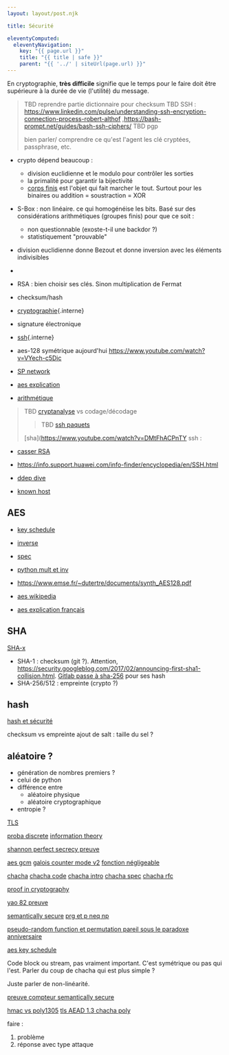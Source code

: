 ```yaml
---
layout: layout/post.njk

title: Sécurité

eleventyComputed:
  eleventyNavigation:
    key: "{{ page.url }}"
    title: "{{ title | safe }}"
    parent: "{{ '../' | siteUrl(page.url) }}"
---
```


En cryptographie, **très difficile** signifie que le temps pour le faire doit être supérieure à la durée de vie (l'utilité) du message.

> TBD reprendre partie dictionnaire pour checksum
> TBD SSH : <https://www.linkedin.com/pulse/understanding-ssh-encryption-connection-process-robert-althof>
> ,https://bash-prompt.net/guides/bash-ssh-ciphers/
> TBD pgp
>
> bien parler/ comprendre ce qu'est l'agent
> les clé cryptées, passphrase, etc.

- crypto dépend beaucoup :
  - division euclidienne et le modulo pour contrôler les sorties
  - la primalité pour garantir la bijectivité
  - [corps finis](https://en.wikipedia.org/wiki/Finite_field_arithmetic) est l'objet qui fait marcher le tout. Surtout pour les binaires ou addition = soustraction = XOR

- S-Box : non linéaire. ce qui homogénéise les bits. Basé sur des considérations arithmétiques (groupes finis) pour que ce soit : 
  - non questionnable (exoste-t-il une backdor ?)
  - statistiquement "prouvable"
- division euclidienne donne Bezout et donne inversion avec les éléments indivisibles
- 
- RSA : bien choisir ses clés. Sinon multiplication de Fermat
- checksum/hash
- [cryptographie](./cryptographie){.interne}
- signature électronique
- [ssh](./ssh){.interne}
- aes-128 symétrique aujourd'hui <https://www.youtube.com/watch?v=VYech-c5Dic>
- [SP network](https://www.youtube.com/watch?v=DLjzI5dX8jc)
- [aes explication](https://www.di.ens.fr/~fouque/mpri/des-aes.pdf)
- [arithmétique](https://stackoverflow.com/questions/70261458/how-to-perform-addition-and-multiplication-in-f-28)
> TBD [cryptanalyse](https://fr.wikipedia.org/wiki/Cryptanalyse) vs codage/décodage
>
> > TBD [ssh paquets](https://www.youtube.com/watch?v=ORcvSkgdA58)
>
> [sha](https://www.youtube.com/watch?v=DMtFhACPnTY
ssh :

- [casser RSA](https://www.youtube.com/watch?v=-ShwJqAalOk)

- <https://info.support.huawei.com/info-finder/encyclopedia/en/SSH.html>
- [ddep dive](https://tusharf5.com/posts/ssh-deep-dive/)
- [known host](https://www.redhat.com/sysadmin/ssh-secure-communication)

## AES

- [key schedule](https://braincoke.fr/blog/2020/08/the-aes-key-schedule-explained/#key-expansion)
- [inverse](https://tratliff.webspace.wheatoncollege.edu/2016_Fall/math202/inclass/sep21_inclass.pdf)
- [spec](https://csrc.nist.gov/csrc/media/projects/cryptographic-standards-and-guidelines/documents/aes-development/rijndael-ammended.pdf#page=1)
- [python mult et inv](https://stackoverflow.com/questions/70261458/how-to-perform-addition-and-multiplication-in-f-28)

- <https://www.emse.fr/~dutertre/documents/synth_AES128.pdf>
- [aes wikipedia](https://en.wikipedia.org/wiki/Advanced_Encryption_Standard)
- [aes explication français](https://www.utc.fr/~wschon/sr06/txPHP/aes/AesAlgo/AesAlgo.php)

## SHA

[SHA-x](https://en.wikipedia.org/wiki/Secure_Hash_Algorithms)

- SHA-1 : checksum (git ?). Attention, <https://security.googleblog.com/2017/02/announcing-first-sha1-collision.html>. [Gitlab passe à sha-256](https://about.gitlab.com/blog/2023/08/28/sha256-support-in-gitaly/) pour ses hash
- SHA-256/512 : empreinte (crypto ?)

## hash

[hash et sécurité](https://www.youtube.com/watch?v=b4b8ktEV4Bg)

checksum vs empreinte
ajout de salt : taille du sel ?

## aléatoire ?

- génération de nombres premiers ?
- celui de python
- différence entre
  - aléatoire physique
  - aléatoire cryptographique
- entropie ?

[TLS](https://www.youtube.com/watch?v=0TLDTodL7Lc)

[proba discrete](https://en.wikibooks.org/wiki/High_School_Mathematics_Extensions/Discrete_Probability)
[information theory](https://www.youtube.com/watch?v=b6VdGHSV6qg)

[shannon perfect secrecy preuve](https://www3.cs.stonybrook.edu/~omkant/L02-short.pdf)

[aes gcm](https://www.youtube.com/watch?v=g_eY7JXOc8U)
[galois counter mode v2](https://www.youtube.com/watch?v=R2SodepLWLg&t=0s)
[fonction négligeable](https://en.wikipedia.org/wiki/Negligible_function)

[chacha](https://loup-vaillant.fr/tutorials/chacha20-design)
[chacha code](https://www.cryptopp.com/wiki/ChaCha20)
[chacha intro](https://www.youtube.com/watch?v=UeIpq-C-GSA)
[chacha spec](https://cr.yp.to/chacha.html)
[chacha rfc](https://datatracker.ietf.org/doc/html/rfc8439)

[proof in cryptography](https://www.youtube.com/watch?v=Js9dCUFjAhc&list=PL9mNSKC0i-d8VKahrLPoEbUJgo9BwfMQ5&index=1)

[yao 82 preuve](https://crypto.stackexchange.com/questions/18043/an-unpredictable-prg-is-secure-theorem-yao82)

[semantically secure](https://en.wikipedia.org/wiki/Semantic_security)
[prg et p neq np](https://crypto.stackexchange.com/questions/16020/prg-existance-and-p-versus-np)

[pseudo-random function et permutation pareil sous le paradoxe anniversaire](https://crypto.stackexchange.com/questions/75304/what-is-the-difference-between-pseudorandom-permutation-pseudorandom-function-bl)

[aes key schedule](https://en.wikipedia.org/wiki/AES_key_schedule)

Code block ou stream, pas vraiment important. C'est symétrique ou pas qui l'est. Parler du coup de chacha qui est plus simple ?

Juste parler de non-linéarité.

[preuve compteur semantically secure](https://crypto.stackexchange.com/questions/88753/question-on-the-cpa-security-proof-of-the-ctr-mode)

[hmac vs poly1305](https://crypto.stackexchange.com/questions/56429/which-algorithm-has-better-performance-hmac-umac-and-poly1305)
[tls AEAD 1.3 chacha poly](https://www.youtube.com/watch?v=S1Awy242Vf8)

faire :

1. problème
2. réponse avec type attaque
